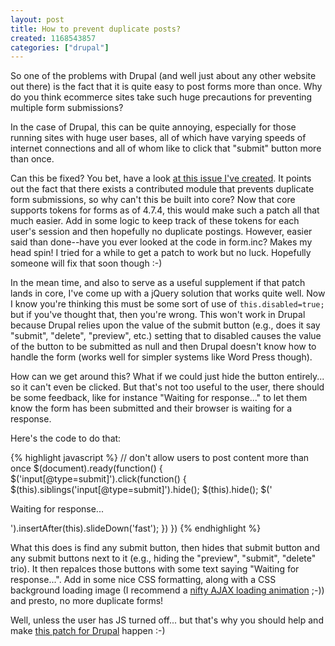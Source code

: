 ```yaml
--- 
layout: post
title: How to prevent duplicate posts?
created: 1168543857
categories: ["drupal"]
---
```

So one of the problems with Drupal (and well just about any other website out there) is the fact that it is quite easy to post forms more than once. Why do you think ecommerce sites take such huge precautions for preventing multiple form submissions?

In the case of Drupal, this can be quite annoying, especially for those running sites with huge user bases, all of which have varying speeds of internet connections and all of whom like to click that "submit" button more than once.

Can this be fixed? You bet, have a look <a href="http://drupal.org/node/107358">at this issue I've created</a>. It points out the fact that there exists a contributed module that prevents duplicate form submissions, so why can't this be built into core? Now that core supports tokens for forms as of 4.7.4, this would make such a patch all that much easier. Add in some logic to keep track of these tokens for each user's session and then hopefully no duplicate postings. However, easier said than done--have you ever looked at the code in form.inc? Makes my head spin! I tried for a while to get a patch to work but no luck. Hopefully someone will fix that soon though :-)

In the mean time, and also to serve as a useful supplement if that patch lands in core, I've come up with a jQuery solution that works quite well. Now I know you're thinking this must be some sort of use of <code>this.disabled=true;</code> but if you've thought that, then you're wrong. This won't work in Drupal because Drupal relies upon the value of the submit button (e.g., does it say "submit", "delete", "preview", etc.) setting that to disabled causes the value of the button to be submitted as null and then Drupal doesn't know how to handle the form (works well for simpler systems like Word Press though).

How can we get around this? What if we could just hide the button entirely... so it can't even be clicked. But that's not too useful to the user, there should be some feedback, like for instance "Waiting for response..." to let them know the form has been submitted and their browser is waiting for a response. 

Here's the code to do that:

{% highlight javascript %}
  // don't allow users to post content more than once
  $(document).ready(function() {
    $('input[@type=submit]').click(function() {
      $(this).siblings('input[@type=submit]').hide();
      $(this).hide();
      $('<p class="loading">Waiting for response...</p>').insertAfter(this).slideDown('fast');
    })
  })
{% endhighlight %}

What this does is find any submit button, then hides that submit button and any submit buttons next to it (e.g., hiding the "preview", "submit", "delete" trio). It then repalces those buttons with some text saying "Waiting for response...". Add in some nice CSS formatting, along with a CSS background loading image (I recommend a <a href="http://www.ajaxload.info/">nifty AJAX loading animation</a> ;-)) and presto, no more duplicate forms!

Well, unless the user has JS turned off... but that's why you should help and make <a href="http://drupal.org/node/107358">this patch for Drupal</a> happen :-)
